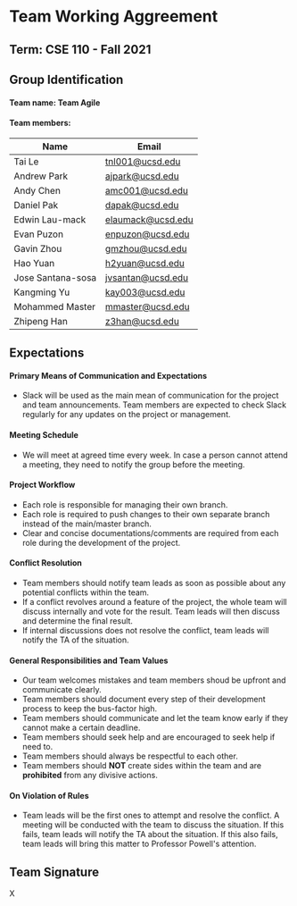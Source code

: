 # Team Working Aggreement
## Term: CSE 110 - Fall 2021

## Group Identification
#### Team name: Team Agile
#### Team members:
| Name | Email |
| --- | ----------- |
| Tai Le | tnl001@ucsd.edu |
| Andrew Park | ajpark@ucsd.edu |
| Andy Chen | amc001@ucsd.edu |
| Daniel Pak | dapak@ucsd.edu |
| Edwin Lau-mack | elaumack@ucsd.edu |
| Evan Puzon| enpuzon@ucsd.edu |
| Gavin Zhou | gmzhou@ucsd.edu |
| Hao Yuan | h2yuan@ucsd.edu |
| Jose Santana-sosa | jvsantan@ucsd.edu |
| Kangming Yu | kay003@ucsd.edu |
| Mohammed Master | mmaster@ucsd.edu |
| Zhipeng Han | z3han@ucsd.edu|
 
## Expectations
#### Primary Means of Communication and Expectations
- Slack will be used as the main mean of communication for the project and team announcements. Team members are expected to check Slack regularly for any updates on the project or management.
#### Meeting Schedule
- We will meet at agreed time every week. In case a person cannot attend a meeting, they need to notify the group before the meeting.

#### Project Workflow
- Each role is responsible for managing their own branch. 
- Each role is required to push changes to their own separate branch instead of the main/master branch.
- Clear and concise documentations/comments are required from each role during the development of the project.

#### Conflict Resolution
- Team members should notify team leads as soon as possible about any potential conflicts within the team.
- If a conflict revolves around a feature of the project, the whole team will discuss internally and vote for the result. Team leads will then discuss and determine the final result.
- If internal discussions does not resolve the conflict, team leads will notify the TA of the situation.

#### General Responsibilities and Team Values
- Our team welcomes mistakes and team members shoud be upfront and communicate clearly.
- Team members should document every step of their development process to keep the bus-factor high.
- Team members should communicate and let the team know early if they cannot make a certain deadline.
- Team members should seek help and are encouraged to seek help if need to.
- Team members should always be respectful to each other.
- Team members should **NOT** create sides within the team and are **prohibited** from any divisive actions.

#### On Violation of Rules
- Team leads will be the first ones to attempt and resolve the conflict. A meeting will be conducted with the team to discuss the situation. If this fails, team leads will notify the TA about the situation. If this also fails, team leads will bring this matter to Professor Powell's attention.

## Team Signature
X